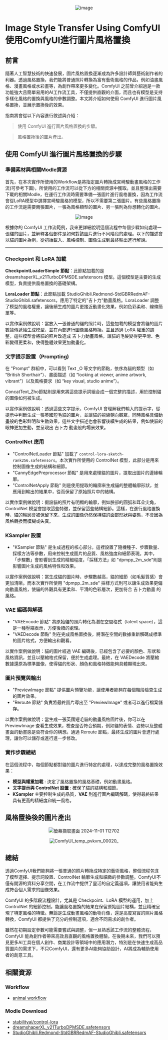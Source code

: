 <div align=center>

![image](https://github.com/user-attachments/assets/afcfc831-5da7-40c2-a108-776d36529587)

</div>

# Image Style Transfer Using ComfyUI 使用ComfyUI進行圖片風格置換

## 前言
隨著人工智慧技術的快速發展，圖片風格置換逐漸成為許多設計師與藝術創作者的利器。透過風格置換，我們能將普通照片轉換為富有藝術風格的作品，例如油畫風格、漫畫風格或水彩畫等，為創作帶來更多變化。ComfyUI 之前曾介紹過是一款功能強大且簡單易用的AI工作流工具，不僅提供直觀的介面，而且也有模型是支持多樣化風格的置換與風格的參數調整。本文將介紹如何使用 ComfyUI 進行圖片風格置換，並展示置換後的效果。

指南將會從以下內容進行敘述與介紹：
> 使用 ComfyUI 進行圖片風格置換的步驟。

> 風格置換後的圖片產出。


## 使用 ComfyUI 進行圖片風格置換的步驟
### 準備素材與相關Modle資源
首先，在本次實作所使用的Workflow是將指定圖片轉換成宮崎駿動畫風格的工作流(可參考下圖)，所使用的工作流可以從下方的相關資源中獲取。並且整理出需要下載的相關Modle，在運行工作流時需要準備一張圖片進行風格置換，因為工作流會從LoRA模型中選擇宮崎駿風格的模型，所以不需要第二張圖片。有些風格置換的工作流是需要兩張圖片，一張為風格類型的圖片、另一張則為你想轉化的圖片。

<div align=center>

![image](https://github.com/user-attachments/assets/7bc0b704-e541-479b-a296-a8e326ac6ffa)

</div>

根據你的 ComfyUI 工作流範例，我來更詳細說明這個流程中每個步驟如何處理一張貓的圖片，並解釋各個部件是如何對該圖片進行不同階段的處理。以下的描述會以貓的圖片為例，從初始載入、風格控制、圖像生成到最終輸出進行解說。

---

### Checkpoint 和 LoRA 加載
**CheckpointLoaderSimple 節點**：此節點加載的是 dreamshaperXL_v21TurboDPMSDE.safetensors 模型。這個模型是主要的生成模型，負責提供風格置換的基礎架構。

**LoraLoader 節點**：此節點加載 StudioGhibli.Redmond-StdGBRRedmAF-StudioGhibli.safetensors，應用了特定的"吉卜力"動畫風格。LoraLoader 調整了模型的風格權重，讓後續生成的圖片更接近動畫化效果，例如色彩柔和、線條簡單等。

以實作案例做說明：當放入一張普通的貓的照片時，這些加載的模型會將貓的圖片數據傳遞給生成模型，並在內部進行圖像風格轉換。並且透過 LoRA 權重的調整，這些模型會將貓的照片改造成 吉卜力動畫風格，讓貓的毛髮變得更平滑、色彩變得更柔和，使得整體效果更加動畫化。

### 文字提示設置（Prompting)
在 "Prompt" 群組中，可以看到 Text _O 等文字的節點，依序為貓的類型（如 “British Shorthair”）、畫面描述（如 “looking at viewer, anime artwork, vibrant”）以及風格要求（如 “key visual, studio anime”）。

ConcatText_Zho節點則是用來將這些提示詞組合成一個完整的描述，用於控制貓的圖像如何被生成。

以實作案例做說明：透過這些文字提示，ComfyUI 會理解我們輸入的提示字，從提示中判斷生成一張英國短毛貓的圖片，並讓貓的視線朝向觀眾，同時風格具備動畫般的色彩鮮明和生動效果。這些文字描述也會影響後續生成的結果，例如使貓的眼神更加生動，並呈現出 吉卜力 動畫般的場景效果。

### ControlNet 應用
- "ControlNetLoader 節點" 加載了 `control-lora-sketch-rank256.safetensors`。本次實作所使用的 ControlNet 模型，此部分是用來控制圖像生成的結構和細節。
- "CannyEdgePreprocessor 節點" 是用來處理貓的圖片，提取出圖片的邊緣輪廓。
- "ControlNetApply 節點" 則是使用提取的輪廓來生成貓的整體輪廓形狀，並應用到輸出的結果中，從而保留了原始照片中的結構。

以實作案例做說明：假設貓的照片有明顯的輪廓，例如臉部的圓弧和耳朵尖角，ControlNet 模型會提取這些特徵，並保留這些結構細節。這樣，在進行風格置換時，貓的輪廓會被保留下來，生成的圖像仍然保持貓的面部形狀與姿態，不會因為風格轉換而模糊或失真。

### KSampler 設置
- "KSampler 節點" 是生成過程的核心部分。這裡設置了隨機種子、步驟數量、採樣方法等參數，用來控制生成圖片的品質、風格強度和細節表現。其中，「步驟數」會影響到生成的精細程度，「採樣方法」如 "dpmpp_2m_sde"則是影響圖片生成的風格特性和效果。

以實作案例做說明：當生成貓的圖片時，步驟數越高，貓的細節（如毛髮質感）會更加清晰。而本次實作所使用 "dpmpp_2m_sde" 採樣方式則可以讓生成效果更偏向動畫風格，使貓的外觀具有更柔和、平滑的色彩層次，更加符合 吉卜力動畫 的風格。

### VAE 編碼與解碼
- "VAEEncode 節點" 將原始貓的照片轉化為潛在空間格式（latent space），這是一種壓縮表示，方便後續的處理。
- "VAEDecode 節點" 則在完成風格置換後，將潛在空間的數據重新解碼成標準的圖片格式，方便輸出和觀看。

以實作案例做說明：貓的圖片經過 VAE 編碼後，已經包含了必要的顏色、形狀和風格資訊，並且以壓縮格式保留，便於生成處理。最終，在 VAEDecode 將壓縮數據還原為標準圖像，使得貓的形狀、顏色和風格特徵能夠具體顯現出來。

### 圖片預覽與輸出
- "PreviewImage 節點" 提供圖片預覽功能，讓使用者能夠在每個階段檢查生成的圖片效果。
- "Reroute 節點" 負責將最終圖片導出至 "PreviewImage" 或者可以進行檔案儲存。

以實作案例做說明：當生成一張英國短毛貓的動畫風格圖片後，你可以在 PreviewImage 查看生成效果，檢查是否符合預期，例如貓的表情、姿勢以及整體畫面的動畫感是否符合你的構想。通過 Reroute 節點，最終生成的圖片會進行處理，讓你可以儲存或進行進一步修改。

### 實作步驟總結
在這個流程中，每個節點都對貓的圖片進行特定的處理，以達成完整的風格置換效果：
- **模型與權重加載** : 決定了風格置換的風格基礎，例如動畫風格。
- **文字提示與 ControlNet 設置** : 確保了貓的結構和細節。
- **KSampler** 主要控制生成的品質，**VAE** 則進行圖片編碼解碼，使得最終結果具有更高的精細度和統一風格。

## 風格置換後的圖片產出
<div align=center>

![螢幕擷取畫面 2024-11-01 112702](https://github.com/user-attachments/assets/daaeb4e6-1b9c-4c38-b3f0-c5cc7e399ffb)

</div>

<div align=center>

![ComfyUI_temp_pvkvm_00020_](https://github.com/user-attachments/assets/58457554-e95a-442a-8a00-c13c1b97f58f)

</div>

## 總結
透過ComfyUI我們能夠將一張普通的照片轉換成特定的藝術風格，整個流程包含了模型選擇、提示詞設置、ControlNet 輪廓生成和細緻的參數調整。ComfyUI不僅有開源的資料分享空間，在工作流中提供了靈活的自定義選項，讓使用者能夠生成符合個人需求的圖像效果。

ComfyUI 的多階段流程設計，尤其是 Checkpoint、LoRA 模型的運用，加上 ControlNet 的細節控制，能讓風格置換的結果在保留原始圖片結構，並且精確呈現了特定風格的特徵。無論是生成動畫風格的動物肖像，還是高度寫實的照片風格轉換，ComfyUI 都提供了充分的控制選項，適合不同需求的創作者。

雖然在初期設定參數可能需要嘗試與調整，但一旦熟悉該工作流的整體流程，ComfyUI 能為創作者帶來高效且直觀的風格置換體驗。在後期未來，我們可以預見更多AI工具在個人創作、商業設計等領域中的應用潛力，特別是在快速生成高品質圖片的需求下，不只ComfyUI，還有更多AI能夠協助設計，AI將成為輔助使用者的創意工具。

## 相關資源
### Workflow
- [animal workflow](https://openart.ai/workflows/willling/animal-2-anime/NoE7zH8tJ4KlrXbFr6AG)

### Modle Download
- [stabilityai/control-lora](https://huggingface.co/stabilityai/control-lora/blob/main/control-LoRAs-rank256/control-lora-sketch-rank256.safetensors)
- [dreamshaperXL_v21TurboDPMSDE.safetensors](https://huggingface.co/gingerlollipopdx/ModelsXL/blob/main/dreamshaperXL_v21TurboDPMSDE.safetensors)
- [StudioGhibli.Redmond-StdGBRRedmAF-StudioGhibli.safetensors](https://huggingface.co/artificialguybr/StudioGhibli.Redmond-V2/blob/main/StudioGhibli.Redmond-StdGBRRedmAF-StudioGhibli.safetensors)
